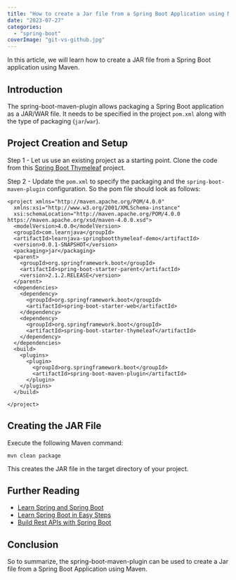 ```yaml
---
title: "How to create a Jar file from a Spring Boot Application using Maven"
date: "2023-07-27"
categories: 
  - "spring-boot"
coverImage: "git-vs-github.jpg"
---
```


In this article, we will learn how to create a JAR file from a Spring Boot application using Maven.

## Introduction

The spring-boot-maven-plugin allows packaging a Spring Boot application as a JAR/WAR file. It needs to be specified in the project `pom.xml` along with the type of packaging (`jar`/`war`).

## Project Creation and Setup

Step 1 - Let us use an existing project as a starting point. Clone the code from this [Spring Boot Thymeleaf](https://github.com/reshmabidikar/learnjava-springbootthymeleaf-demo) project.

Step 2 - Update the `pom.xml` to specify the packaging and the `spring-boot-maven-plugin` configuration. So the pom file should look as follows:

```
<project xmlns="http://maven.apache.org/POM/4.0.0"
  xmlns:xsi="http://www.w3.org/2001/XMLSchema-instance"
  xsi:schemaLocation="http://maven.apache.org/POM/4.0.0 https://maven.apache.org/xsd/maven-4.0.0.xsd">
  <modelVersion>4.0.0</modelVersion>
  <groupId>com.learnjava</groupId>
  <artifactId>learnjava-springbootthymeleaf-demo</artifactId>
  <version>0.0.1-SNAPSHOT</version>
  <packaging>jar</packaging>
  <parent>
    <groupId>org.springframework.boot</groupId>
    <artifactId>spring-boot-starter-parent</artifactId>
    <version>2.1.2.RELEASE</version>
  </parent>
  <dependencies>
    <dependency>
      <groupId>org.springframework.boot</groupId>
      <artifactId>spring-boot-starter-web</artifactId>
    </dependency>
    <dependency>
      <groupId>org.springframework.boot</groupId>
      <artifactId>spring-boot-starter-thymeleaf</artifactId>
    </dependency>
  </dependencies>
  <build>
    <plugins>
      <plugin>
        <groupId>org.springframework.boot</groupId>
        <artifactId>spring-boot-maven-plugin</artifactId>
      </plugin>
    </plugins>
  </build>

</project>
```

## Creating the JAR File

Execute the following Maven command:

```
mvn clean package
```

This creates the JAR file in the target directory of your project.

## Further Reading

- [Learn Spring and Spring Boot](https://click.linksynergy.com/deeplink?id=MnzIZAZNE5Y&mid=39197&murl=https%3A%2F%2Fwww.udemy.com%2Fcourse%2Fspring-springboot-jpa-hibernate-zero-to-master%2F)
- [Learn Spring Boot in Easy Steps](https://click.linksynergy.com/deeplink?id=MnzIZAZNE5Y&mid=39197&murl=https%3A%2F%2Fwww.udemy.com%2Fcourse%2Fspring-boot-tutorial-for-beginners%2F)
- [Build Rest APIs with Spring Boot](https://click.linksynergy.com/deeplink?id=MnzIZAZNE5Y&mid=39197&murl=https%3A%2F%2Fwww.udemy.com%2Fcourse%2Fbuilding-real-time-rest-apis-with-spring-boot%2F)

## Conclusion

So to summarize, the spring-boot-maven-plugin can be used to create a Jar file from a Spring Boot Application using Maven.
